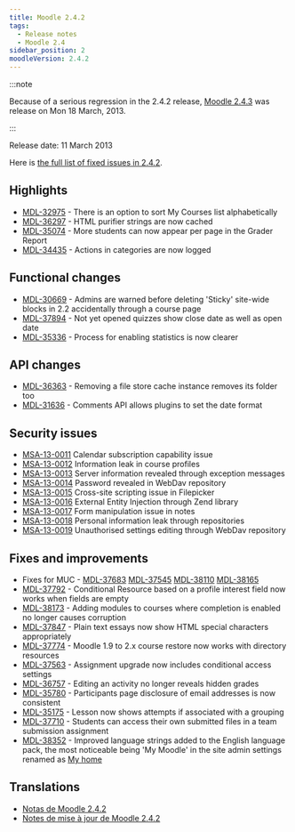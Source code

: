 ```yaml
---
title: Moodle 2.4.2
tags:
  - Release notes
  - Moodle 2.4
sidebar_position: 2
moodleVersion: 2.4.2
---
```



:::note

Because of a serious regression in the 2.4.2 release, [Moodle 2.4.3](/general/releases/2.4/2.4.3) was release on Mon 18 March, 2013.

:::

Release date: 11 March 2013

Here is [the full list of fixed issues in 2.4.2](https://tracker.moodle.org/secure/IssueNavigator!executeAdvanced.jspa?jqlQuery=project+%3D+mdl+AND+resolution+%3D+fixed+AND+fixVersion+in+%28%222.4.2%22%29+ORDER+BY+priority+DESC&runQuery=true&clear=true).

## Highlights

- [MDL-32975](https://tracker.moodle.org/browse/MDL-32975) - There is an option to sort My Courses list alphabetically
- [MDL-36297](https://tracker.moodle.org/browse/MDL-36297) - HTML purifier strings are now cached
- [MDL-35074](https://tracker.moodle.org/browse/MDL-35074) - More students can now appear per page in the Grader Report
- [MDL-34435](https://tracker.moodle.org/browse/MDL-34435) - Actions in categories are now logged

## Functional changes

- [MDL-30669](https://tracker.moodle.org/browse/MDL-30669) - Admins are warned before deleting 'Sticky' site-wide blocks in 2.2 accidentally through a course page
- [MDL-37894](https://tracker.moodle.org/browse/MDL-37894) - Not yet opened quizzes show close date as well as open date
- [MDL-35336](https://tracker.moodle.org/browse/MDL-35336) - Process for enabling statistics is now clearer

## API changes

- [MDL-36363](https://tracker.moodle.org/browse/MDL-36363) - Removing a file store cache instance removes its folder too
- [MDL-31636](https://tracker.moodle.org/browse/MDL-31636) - Comments API allows plugins to set the date format

## Security issues

- [MSA-13-0011](https://moodle.org/mod/forum/discuss.php?d=225339) Calendar subscription capability issue
- [MSA-13-0012](https://moodle.org/mod/forum/discuss.php?d=225341) Information leak in course profiles
- [MSA-13-0013](https://moodle.org/mod/forum/discuss.php?d=225342) Server information revealed through exception messages
- [MSA-13-0014](https://moodle.org/mod/forum/discuss.php?d=225343) Password revealed in WebDav repository
- [MSA-13-0015](https://moodle.org/mod/forum/discuss.php?d=225344) Cross-site scripting issue in Filepicker
- [MSA-13-0016](https://moodle.org/mod/forum/discuss.php?d=225345) External Entity Injection through Zend library
- [MSA-13-0017](https://moodle.org/mod/forum/discuss.php?d=225346) Form manipulation issue in notes
- [MSA-13-0018](https://moodle.org/mod/forum/discuss.php?d=225347) Personal information leak through repositories
- [MSA-13-0019](https://moodle.org/mod/forum/discuss.php?d=225348) Unauthorised settings editing through WebDav repository

## Fixes and improvements

- Fixes for MUC - [MDL-37683](https://tracker.moodle.org/browse/MDL-37683) [MDL-37545](https://tracker.moodle.org/browse/MDL-37545) [MDL-38110](https://tracker.moodle.org/browse/MDL-38110) [MDL-38165](https://tracker.moodle.org/browse/MDL-38165)
- [MDL-37792](https://tracker.moodle.org/browse/MDL-37792) - Conditional Resource based on a profile interest field now works when fields are empty
- [MDL-38173](https://tracker.moodle.org/browse/MDL-38173) - Adding modules to courses where completion is enabled no longer causes corruption
- [MDL-37847](https://tracker.moodle.org/browse/MDL-37847) - Plain text essays now show HTML special characters appropriately
- [MDL-37774](https://tracker.moodle.org/browse/MDL-37774) - Moodle 1.9 to 2.x course restore now works with directory resources
- [MDL-37563](https://tracker.moodle.org/browse/MDL-37563) - Assignment upgrade now includes conditional access settings
- [MDL-36757](https://tracker.moodle.org/browse/MDL-36757) - Editing an activity no longer reveals hidden grades
- [MDL-35780](https://tracker.moodle.org/browse/MDL-35780) - Participants page disclosure of email addresses is now consistent
- [MDL-35175](https://tracker.moodle.org/browse/MDL-35175) - Lesson now shows attempts if associated with a grouping
- [MDL-37710](https://tracker.moodle.org/browse/MDL-37710) - Students can access their own submitted files in a team submission assignment
- [MDL-38352](https://tracker.moodle.org/browse/MDL-38352) - Improved language strings added to the English language pack, the most noticeable being 'My Moodle' in the site admin settings renamed as [My home](https://docs.moodle.org/en/My_home)

## Translations

- [Notas de Moodle 2.4.2](https://docs.moodle.org/es/Notas_de_Moodle_2.4.2)
- [Notes de mise à jour de Moodle 2.4.2](https://docs.moodle.org/fr/Notes_de_mise_à_jour_de_Moodle_2.4.2)
